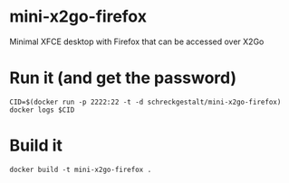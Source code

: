 # mini-x2go-firefox

Minimal XFCE desktop with Firefox that can be accessed over X2Go

# Run it (and get the password)

    CID=$(docker run -p 2222:22 -t -d schreckgestalt/mini-x2go-firefox)
    docker logs $CID

# Build it

    docker build -t mini-x2go-firefox .
